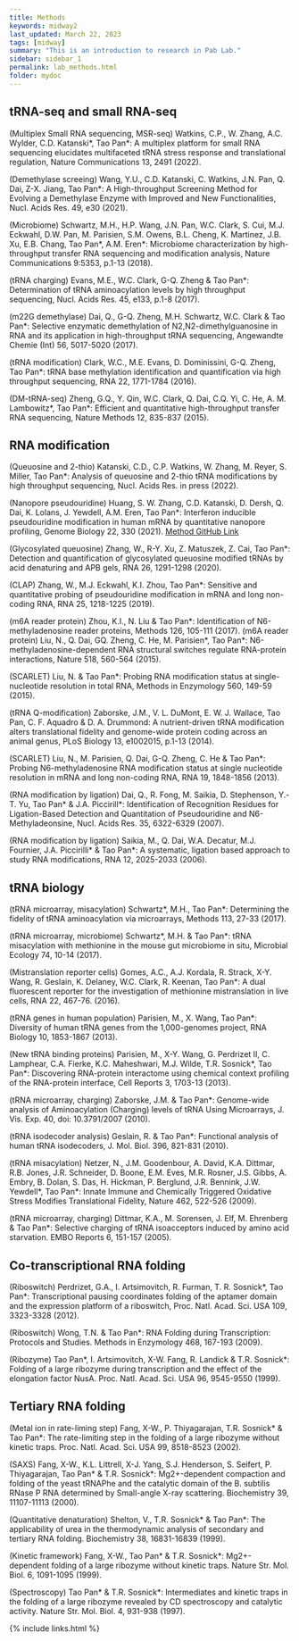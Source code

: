 ```yaml
---
title: Methods
keywords: midway2
last_updated: March 22, 2023
tags: [midway]
summary: "This is an introduction to research in Pab Lab."
sidebar: sidebar_1
permalink: lab_methods.html
folder: mydoc
---
```



## tRNA-seq and small RNA-seq
(Multiplex Small RNA sequencing, MSR-seq) Watkins, C.P., W. Zhang, A.C. Wylder, C.D. Katanski*, Tao Pan*: A multiplex platform for small RNA sequencing elucidates multifaceted tRNA stress response and translational regulation, Nature Communications 13, 2491 (2022).

(Demethylase screeing) Wang, Y.U., C.D. Katanski, C. Watkins, J.N. Pan, Q. Dai, Z-X. Jiang, Tao Pan*: A High-throughput Screening Method for Evolving a Demethylase Enzyme with Improved and New Functionalities, Nucl. Acids Res. 49, e30 (2021).

(Microbiome) Schwartz, M.H., H.P. Wang, J.N. Pan, W.C. Clark, S. Cui, M.J. Eckwahl, D.W. Pan, M. Parisien, S.M. Owens, B.L. Cheng, K. Martinez, J.B. Xu, E.B. Chang, Tao Pan*, A.M. Eren*: Microbiome characterization by high-throughput transfer RNA sequencing and modification analysis, Nature Communications 9:5353, p.1-13 (2018).

(tRNA charging) Evans, M.E., W.C. Clark, G-Q. Zheng & Tao Pan*: Determination of tRNA aminoacylation levels by high throughput sequencing, Nucl. Acids Res. 45, e133, p.1-8 (2017).

(m22G demethylase) Dai, Q., G-Q. Zheng, M.H. Schwartz, W.C. Clark & Tao Pan*: Selective enzymatic demethylation of N2,N2-dimethylguanosine in RNA and its application in high-throughput tRNA sequencing, Angewandte Chemie (Int) 56, 5017-5020 (2017).

(tRNA modification) Clark, W.C., M.E. Evans, D. Dominissini, G-Q. Zheng, Tao Pan*: tRNA base methylation identification and quantification via high throughput sequencing, RNA 22, 1771-1784 (2016).

(DM-tRNA-seq) Zheng, G.Q., Y. Qin, W.C. Clark, Q. Dai, C.Q. Yi, C. He, A. M. Lambowitz*, Tao Pan*: Efficient and quantitative high-throughput transfer RNA sequencing, Nature Methods 12, 835-837 (2015).

## RNA modification
(Queuosine and 2-thio) Katanski, C.D., C.P. Watkins, W. Zhang, M. Reyer, S. Miller, Tao Pan*: Analysis of queuosine and 2-thio tRNA modifications by high throughput sequencing, Nucl. Acids Res. in press (2022).

(Nanopore pseudouridine) Huang, S. W. Zhang, C.D. Katanski, D. Dersh, Q. Dai, K. Lolans, J. Yewdell, A.M. Eren, Tao Pan*: Interferon inducible pseudouridine modification in human mRNA by quantitative nanopore profiling, Genome Biology 22, 330 (2021). [Method GitHub Link](https://sihaohuanguc.github.io/Nanopore_psU/)

(Glycosylated queuosine) Zhang, W., R-Y. Xu, Z. Matuszek, Z. Cai, Tao Pan*: Detection and quantification of glycosylated queuosine modified tRNAs by acid denaturing and APB gels, RNA 26, 1291-1298 (2020).

(CLAP) Zhang, W., M.J. Eckwahl, K.I. Zhou, Tao Pan*: Sensitive and quantitative probing of pseudouridine modification in mRNA and long non-coding RNA, RNA 25, 1218-1225 (2019).

(m6A reader protein) Zhou, K.I., N. Liu & Tao Pan*: Identification of N6-methyladenosine reader proteins, Methods 126, 105-111 (2017).
(m6A reader protein) Liu, N., Q. Dai, GQ. Zheng, C. He, M. Parisien*, Tao Pan*: N6-methyladenosine-dependent RNA structural switches regulate RNA-protein interactions, Nature 518, 560-564 (2015).

(SCARLET) Liu, N. & Tao Pan*: Probing RNA modification status at single-nucleotide resolution in total RNA, Methods in Enzymology 560, 149-59 (2015).

(tRNA Q-modification) Zaborske, J.M., V. L. DuMont, E. W. J. Wallace, Tao Pan, C. F. Aquadro & D. A. Drummond: A nutrient-driven tRNA modification alters translational fidelity and genome-wide protein coding across an animal genus, PLoS Biology 13, e1002015, p.1-13 (2014).

(SCARLET) Liu, N., M. Parisien, Q. Dai, G-Q. Zheng, C. He & Tao Pan*: Probing N6-methyladenosine RNA modification status at single nucleotide resolution in mRNA and long non-coding RNA, RNA 19, 1848-1856 (2013).

(RNA modification by ligation) Dai, Q., R. Fong, M. Saikia, D. Stephenson, Y.-T. Yu, Tao Pan* & J.A. Piccirill*: Identification of Recognition Residues for Ligation-Based Detection and Quantitation of Pseudouridine and N6-Methyladeonsine, Nucl. Acids Res. 35, 6322-6329 (2007).

(RNA modification by ligation) Saikia, M., Q. Dai, W.A. Decatur, M.J. Fournier, J.A. Piccirilli* & Tao Pan*: A systematic, ligation based approach to study RNA modifications, RNA 12, 2025-2033 (2006).

## tRNA biology
(tRNA microarray, misacylation) Schwartz*, M.H., Tao Pan*: Determining the fidelity of tRNA aminoacylation via microarrays, Methods 113, 27-33 (2017).

(tRNA microarray, microbiome) Schwartz*, M.H. & Tao Pan*: tRNA misacylation with methionine in the mouse gut microbiome in situ, Microbial Ecology 74, 10-14 (2017).

(Mistranslation reporter cells) Gomes, A.C., A.J. Kordala, R. Strack, X-Y. Wang, R. Geslain, K. Delaney, W.C. Clark, R. Keenan, Tao Pan*: A dual fluorescent reporter for the investigation of methionine mistranslation in live cells, RNA 22, 467-76. (2016).

(tRNA genes in human population) Parisien, M., X. Wang, Tao Pan*: Diversity of human tRNA genes from the 1,000-genomes project, RNA Biology 10, 1853-1867 (2013).

(New tRNA binding proteins) Parisien, M., X-Y. Wang, G. Perdrizet II, C. Lamphear, C.A. Fierke, K.C. Maheshwari, M.J. Wilde, T.R. Sosnick*, Tao Pan*: Discovering RNA-protein interactome using chemical context profiling of the RNA-protein interface, Cell Reports 3, 1703-13 (2013).

(tRNA microarray, charging) Zaborske, J.M. & Tao Pan*: Genome-wide analysis of Aminoacylation (Charging) levels of tRNA Using Microarrays, J. Vis. Exp. 40, doi: 10.3791/2007 (2010).

(tRNA isodecoder analysis) Geslain, R. & Tao Pan*: Functional analysis of human tRNA isodecoders, J. Mol. Biol. 396, 821-831 (2010).

(tRNA misacylation) Netzer, N., J.M. Goodenbour, A. David, K.A. Dittmar, R.B. Jones, J.R. Schneider, D. Boone, E.M. Eves, M.R. Rosner, J.S. Gibbs, A. Embry, B. Dolan, S. Das, H. Hickman, P. Berglund, J.R. Bennink, J.W. Yewdell*, Tao Pan*: Innate Immune and Chemically Triggered Oxidative Stress Modifies Translational Fidelity, Nature 462, 522-526 (2009).

(tRNA microarray, charging) Dittmar, K.A., M. Sorensen, J. Elf, M. Ehrenberg & Tao Pan*: Selective charging of tRNA isoacceptors induced by amino acid starvation. EMBO Reports 6, 151-157 (2005).

## Co-transcriptional RNA folding
(Riboswitch) Perdrizet, G.A., I. Artsimovitch, R. Furman, T. R. Sosnick*, Tao Pan*: Transcriptional pausing coordinates folding of the aptamer domain and the expression platform of a riboswitch, Proc. Natl. Acad. Sci. USA 109, 3323-3328 (2012).

(Riboswitch) Wong, T.N. & Tao Pan*: RNA Folding during Transcription: Protocols and Studies. Methods in Enzymology 468, 167-193 (2009).

(Ribozyme) Tao Pan*, I. Artsimovitch, X-W. Fang, R. Landick & T.R. Sosnick*: Folding of a large ribozyme during transcription and the effect of the elongation factor NusA. Proc. Natl. Acad. Sci. USA 96, 9545-9550 (1999).

## Tertiary RNA folding
(Metal ion in rate-liming step) Fang, X-W., P. Thiyagarajan, T.R. Sosnick* & Tao Pan*: The rate-limiting step in the folding of a large ribozyme without kinetic traps. Proc. Natl. Acad. Sci. USA 99, 8518-8523 (2002).

(SAXS) Fang, X-W., K.L. Littrell, X-J. Yang, S.J. Henderson, S. Seifert, P. Thiyagarajan, Tao Pan* & T.R. Sosnick*: Mg2+-dependent compaction and folding of the yeast tRNAPhe and the catalytic domain of the B. subtilis RNase P RNA determined by Small-angle X-ray scattering. Biochemistry 39, 11107-11113 (2000).

(Quantitative denaturation) Shelton, V., T.R. Sosnick* & Tao Pan*: The applicability of urea in the thermodynamic analysis of secondary and tertiary RNA folding. Biochemistry 38, 16831-16839 (1999).

(Kinetic framework) Fang, X-W., Tao Pan* & T.R. Sosnick*: Mg2+-dependent folding of a large ribozyme without kinetic traps. Nature Str. Mol. Biol. 6, 1091-1095 (1999).

(Spectroscopy) Tao Pan* & T.R. Sosnick*: Intermediates and kinetic traps in the folding of a large ribozyme revealed by CD spectroscopy and catalytic activity. Nature Str. Mol. Biol. 4, 931-938 (1997).


{% include links.html %}